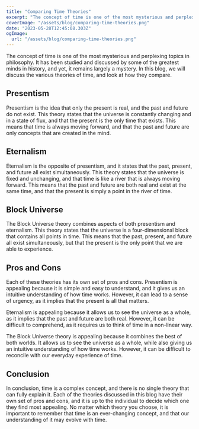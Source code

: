 ```yaml
---
title: "Comparing Time Theories"
excerpt: "The concept of time is one of the most mysterious and perplexing topics in philosophy. It has been studied and discussed by some of the greatest minds in history, and yet, it remains largely a mystery."
coverImage: "/assets/blog/comparing-time-theories.png"
date: "2023-05-28T12:45:08.303Z"
ogImage:
  url: "/assets/blog/comparing-time-theories.png"
---
```


The concept of time is one of the most mysterious and perplexing topics in philosophy. It has been studied and discussed by some of the greatest minds in history, and yet, it remains largely a mystery. In this blog, we will discuss the various theories of time, and look at how they compare.

## Presentism

Presentism is the idea that only the present is real, and the past and future do not exist. This theory states that the universe is constantly changing and in a state of flux, and that the present is the only time that exists. This means that time is always moving forward, and that the past and future are only concepts that are created in the mind.

## Eternalism

Eternalism is the opposite of presentism, and it states that the past, present, and future all exist simultaneously. This theory states that the universe is fixed and unchanging, and that time is like a river that is always moving forward. This means that the past and future are both real and exist at the same time, and that the present is simply a point in the river of time.

## Block Universe

The Block Universe theory combines aspects of both presentism and eternalism. This theory states that the universe is a four-dimensional block that contains all points in time. This means that the past, present, and future all exist simultaneously, but that the present is the only point that we are able to experience.

## Pros and Cons

Each of these theories has its own set of pros and cons. Presentism is appealing because it is simple and easy to understand, and it gives us an intuitive understanding of how time works. However, it can lead to a sense of urgency, as it implies that the present is all that matters. 

Eternalism is appealing because it allows us to see the universe as a whole, as it implies that the past and future are both real. However, it can be difficult to comprehend, as it requires us to think of time in a non-linear way. 

The Block Universe theory is appealing because it combines the best of both worlds. It allows us to see the universe as a whole, while also giving us an intuitive understanding of how time works. However, it can be difficult to reconcile with our everyday experience of time.

## Conclusion

In conclusion, time is a complex concept, and there is no single theory that can fully explain it. Each of the theories discussed in this blog have their own set of pros and cons, and it is up to the individual to decide which one they find most appealing. No matter which theory you choose, it is important to remember that time is an ever-changing concept, and that our understanding of it may evolve with time.
